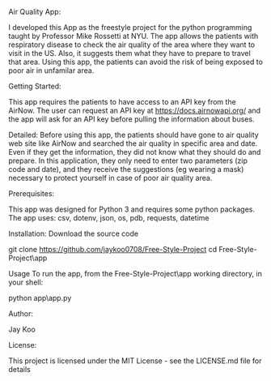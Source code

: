Air Quality App:

I developed this App as the freestyle project for the python programming taught by Professor Mike Rossetti at NYU. 
The app allows the patients with respiratory disease to check the air quality of the area where they want to visit in the US. Also, it suggests them what they have to prepare to travel that area. Using this app, the patients can avoid the risk of being exposed to poor air in unfamilar area.



Getting Started:

This app requires the patients to have access to an API key from the AirNow. The user can request an API key at https://docs.airnowapi.org/ and the app will ask for an API key before pulling the information about buses.


Detailed: 
Before using this app, the patients should have gone to air quality web site like AirNow and searched the air quality in specific area and date. Even if they get the information, they did not know what they should do and prepare. In this application, they only need to enter two parameters (zip code and date), and they receive the suggestions (eg wearing a mask) necessary to protect yourself in case of poor air quality area.


Prerequisites:

This app was designed for Python 3 and requires some python packages. The app uses: csv, dotenv, json, os, pdb, requests, datetime


Installation:
Download the source code

git clone https://github.com/jaykoo0708/Free-Style-Project
cd Free-Style-Project\app


Usage
To run the app, from the Free-Style-Project\app working directory, in your shell:

python app\app.py


Author:

Jay Koo



License:

This project is licensed under the MIT License - see the LICENSE.md file for details

